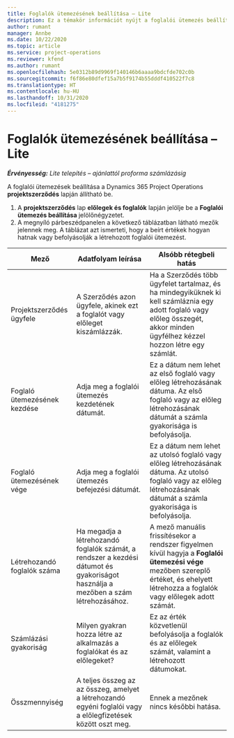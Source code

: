 ```yaml
---
title: Foglalók ütemezésének beállítása – Lite
description: Ez a témakör információt nyújt a foglalói ütemezés beállításáról a Project Operations szolgáltatásban.
author: rumant
manager: Annbe
ms.date: 10/22/2020
ms.topic: article
ms.service: project-operations
ms.reviewer: kfend
ms.author: rumant
ms.openlocfilehash: 5e0312b89d9969f140146b6aaaa9bdcfde702c0b
ms.sourcegitcommit: f6f86e80dfef15a7b5f9174b55dddf410522f7c8
ms.translationtype: HT
ms.contentlocale: hu-HU
ms.lasthandoff: 10/31/2020
ms.locfileid: "4181275"
---
```

# <a name="set-up-a-retainer-schedule---lite"></a>Foglalók ütemezésének beállítása – Lite

_**Érvényesség:** Lite telepítés – ajánlattól proforma számlázásig_

A foglalói ütemezések beállítása a Dynamics 365 Project Operations **projektszerződés** lapján állítható be.

1. A **projektszerződés** lap **előlegek és foglalók** lapján jelölje be a **Foglalói ütemezés beállítása** jelölőnégyzetet.
2. A megnyíló párbeszédpanelen a következő táblázatban látható mezők jelennek meg. A táblázat azt ismerteti, hogy a beírt értékek hogyan hatnak vagy befolyásolják a létrehozott foglalói ütemezést.

| Mező | Adatfolyam leírása | Alsóbb rétegbeli hatás |
| --- | --- | --- |
| Projektszerződés ügyfele | A Szerződés azon ügyfele, akinek ezt a foglalót vagy előleget kiszámlázzák. | Ha a Szerződés több ügyfelet tartalmaz, és ha mindegyiküknek ki kell számláznia egy adott foglaló vagy előleg összegét, akkor minden ügyfélhez kézzel hozzon létre egy számlát. |
| Foglaló ütemezésének kezdése | Adja meg a foglalói ütemezés kezdetének dátumát. | Ez a dátum nem lehet az első foglaló vagy előleg létrehozásának dátuma. Az első foglaló vagy az előleg létrehozásának dátumát a számla gyakorisága is befolyásolja. |
| Foglaló ütemezésének vége | Adja meg a foglalói ütemezés befejezési dátumát. | Ez a dátum nem lehet az utolsó foglaló vagy előleg létrehozásának dátuma. Az utolsó foglaló vagy az előleg létrehozásának dátumát a számla gyakorisága is befolyásolja. |
| Létrehozandó foglalók száma | Ha megadja a létrehozandó foglalók számát, a rendszer a kezdési dátumot és gyakoriságot használja a mezőben a szám létrehozásához. | A mező manuális frissítésekor a rendszer figyelmen kívül hagyja a **Foglalói ütemezési vége** mezőben szereplő értéket, és ehelyett létrehozza a foglalók vagy előlegek adott számát. |
| Számlázási gyakoriság | Milyen gyakran hozza létre az alkalmazás a foglalókat és az előlegeket? | Ez az érték közvetlenül befolyásolja a foglalók és az előlegek számát, valamint a létrehozott dátumokat. |
| Összmennyiség | A teljes összeg az az összeg, amelyet a létrehozandó egyéni foglalói vagy a előlegfizetések között oszt meg. | Ennek a mezőnek nincs későbbi hatása. |
